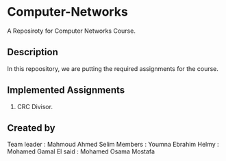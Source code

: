 # Computer-Networks
A Reposiroty for Computer Networks Course. 

## Description
In this repoository, we are putting the required assignments for the course.

## Implemented Assignments
1. CRC Divisor.

## Created by 

Team leader : Mahmoud Ahmed Selim
Members     : Youmna Ebrahim Helmy 
            : Mohamed Gamal El said
            : Mohamed Osama Mostafa
